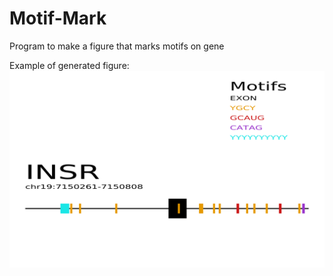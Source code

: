 # Motif-Mark

Program to make a figure that marks motifs on gene 


Example of generated figure:
![alt text](https://github.com/maddygriz/motif-mark/blob/master/Images/INSR.svg)
